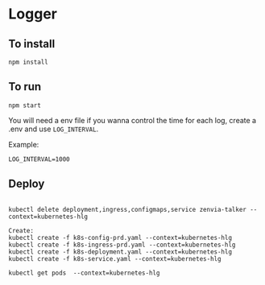 # Logger

## To install
`npm install`

## To run
`npm start`

You will need a env file if you wanna control the time for each log, create a .env and use `LOG_INTERVAL`.

Example:
```
LOG_INTERVAL=1000
```

## Deploy

```

kubectl delete deployment,ingress,configmaps,service zenvia-talker --context=kubernetes-hlg

Create:
kubectl create -f k8s-config-prd.yaml --context=kubernetes-hlg
kubectl create -f k8s-ingress-prd.yaml --context=kubernetes-hlg
kubectl create -f k8s-deployment.yaml --context=kubernetes-hlg
kubectl create -f k8s-service.yaml --context=kubernetes-hlg

kubectl get pods  --context=kubernetes-hlg

```
